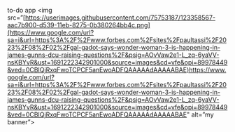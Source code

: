 to-do app
<img src=”[https://userimages.githubusercontent.com/75753187/123358567-aac7b900-d539-11eb-8275-0b380264bb4c.png](https://www.google.com/url?sa=i&url=https%3A%2F%2Fwww.forbes.com%2Fsites%2Fpaultassi%2F2023%2F08%2F02%2Fgal-gadot-says-wonder-woman-3-is-happening-in-james-gunns-dcu-raising-questions%2F&psig=AOvVaw2e1-L_zq-6yaVV-nsKBYvR&ust=1691222342901000&source=images&cd=vfe&opi=89978449&ved=0CBIQjRxqFwoTCPCF5anEwoADFQAAAAAdAAAAABAE)https://www.google.com/url?sa=i&url=https%3A%2F%2Fwww.forbes.com%2Fsites%2Fpaultassi%2F2023%2F08%2F02%2Fgal-gadot-says-wonder-woman-3-is-happening-in-james-gunns-dcu-raising-questions%2F&psig=AOvVaw2e1-L_zq-6yaVV-nsKBYvR&ust=1691222342901000&source=images&cd=vfe&opi=89978449&ved=0CBIQjRxqFwoTCPCF5anEwoADFQAAAAAdAAAAABAE" alt=”my banner”>
